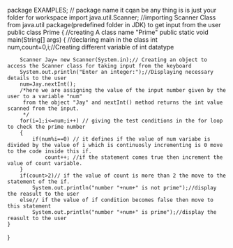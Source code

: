 package EXAMPLES; // package name it cqan be any thing is is just your folder for workspace
import java.util.Scanner;
//importing Scanner Class from java.util package(predefined folder in JDK) to get input from the user
public class Prime   { //creating A class name "Prime"
    public static void main(String[] args) { //declaring main in the class
           int num,count=0,i;//Creating different variable of int datatype

        Scanner Jay= new Scanner(System.in);// Creating an object to access the Scanner class for taking input from the keyboard
        System.out.println("Enter an integer:");//Displaying necessary details to the user
        num=Jay.nextInt();
        /*here we are assigning the value of the input number given by the user to a variable "num"
         from the object "Jay" and nextInt() method returns the int value scanned from the input.
         */
        for(i=1;i<=num;i++) // giving the test conditions in the for loop to check the prime number
        {
            if(num%i==0) // it defines if the value of num variabe is divided by the value of i which is continuosly incrementing is 0 move to the code inside this if.
                count++; //if the statement comes true then increment the value of count variable.
        }
        if(count>2)// if the value of count is more than 2 the move to the  statement of the if.
            System.out.println("number "+num+" is not prime");//display the reasult to the user
        else// if the value of if condition becomes false then move to this statement
            System.out.println("number "+num+" is prime");//display the reasult to the user
    }
}

